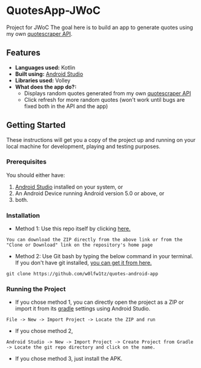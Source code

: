 # QuotesApp-JWoC
Project for JWoC
The goal here is to build an app to generate quotes using my own [quotescraper API](https://github.com/Ly0kami/quotescraper).

## Features
- **Languages used:** Kotlin
- **Built using:** [Android Studio](https://developer.android.com/studio?hl=en)
- **Libraries used:** Volley
- **What does the app do?:**
  - Displays random quotes generated from my own [quotescraper API](https://github.com/Ly0kami/quotescraper)
  - Click refresh for more random quotes (won't work until bugs are fixed both in the API and the app)
  
## Getting Started

These instructions will get you a copy of the project up and running on your local machine for development, playing and testing purposes.

### Prerequisites

You should either have:
1. [Android Studio](https://developer.android.com/studio?hl=en) installed on your system, or
2. An Android Device running Android version 5.0 or above, or
3. both.

### Installation

* Method 1: Use this repo itself by clicking [here.](https://github.com/Ly0kami/QuotesApp-JWoC/archive/master.zip)

```
You can download the ZIP directly from the above link or from the "Clone or Download" link on the repository's home page
```
* Method 2: Use Git bash by typing the below command in your terminal. If you don't have git installed, [you can get it from here.](https://git-scm.com/downloads)
```
git clone https://github.com/w0lfw1tz/quotes-android-app
```

### Running the Project

* If you chose method 1, you can directly open the project as a ZIP or import it from its [gradle](https://gradle.org/) settings using Android Studio.
```
File -> New -> Import Project -> Locate the ZIP and run
```
* If you chose method 2,
```
Android Studio -> New -> Import Project -> Create Project from Gradle -> Locate the git repo directory and click on the name.
```
* If you chose method 3, just install the APK.

